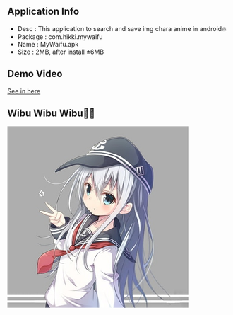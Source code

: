## Application Info
- Desc    : This application to search and save img chara anime in android🔥
- Package : com.hikki.mywaifu
- Name    : MyWaifu.apk
- Size    : 2MB, after install ±6MB

## Demo Video
[See in here](https://im.ezgif.com/tmp/ezgif-1-980f8ddf3451.mp4)

## Wibu Wibu Wibu🤙🤙
![Alt Img](https://github.com/rickyricko302/waifu-search/blob/main/MyWaifu/app/src/main/res/drawable/hikki.jpg?raw=true)

